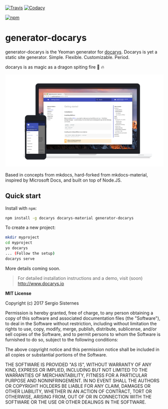 [![Travis][travis-image]][travis-link]
[![Codacy][codacy-image]][codacy-link]
<!-- [![Coverage][coverage-image]][coverage-link] -->
[![npm][npm-image]][npm-link]

  [travis-image]: https://travis-ci.org/docarys/generator-docarys.svg?branch=master
  [travis-link]: https://travis-ci.org/docarys/generator-docarys
  [codacy-image]: https://api.codacy.com/project/badge/Grade/b550877f64f74503b928881dda92c4a1
  [codacy-link]: https://www.codacy.com/app/sesispla/generator-docarys?utm_source=github.com&amp;utm_medium=referral&amp;utm_content=docarys/generator-docarys&amp;utm_campaign=Badge_Grade
  <!-- [coverage-image]: https://api.codacy.com/project/badge/Coverage/bae6b0b8d04b4cd9a7b69f6e3988b31e
  [coverage-link]: https://www.codacy.com/app/sesispla/docarys?utm_source=github.com&amp;utm_medium=referral&amp;utm_content=docarys/docarys&amp;utm_campaign=Badge_Coverage -->
  [npm-image]: https://img.shields.io/npm/dt/generator-docarys.svg
  [npm-link]: hhttps://www.npmjs.com/package/generator-docarys

# generator-docarys

generator-docarys is the Yeoman generator for [docarys](http://www.docarys.io). Docarys is yet a static site generator. Simple. Flexible. Customizable. Period.

docarys is as magic as a dragon spiting fire 🐉 🔥

[![Material for docarys](docs/material.png)](https://github.com/docarys/docarys-material)

Based in concepts from mkdocs, hard-forked from mkdocs-material, inspired by Microsoft Docs, and built on top of Node.JS.

## Quick start

Install with `npm`:

``` sh
npm install -g docarys docarys-material generator-docarys
```

To create a new project:
``` sh
mkdir myproject
cd myproject
yo docarys
... (Follow the setup)
docarys serve
```

More details coming soon.

> For detailed installation instructions and a demo, visit (soon) http://www.docarys.io


**MIT License**

Copyright (c) 2017 Sergio Sisternes

Permission is hereby granted, free of charge, to any person obtaining a copy
of this software and associated documentation files (the "Software"), to deal
in the Software without restriction, including without limitation the rights
to use, copy, modify, merge, publish, distribute, sublicense, and/or sell
copies of the Software, and to permit persons to whom the Software is
furnished to do so, subject to the following conditions:

The above copyright notice and this permission notice shall be included in all
copies or substantial portions of the Software.

THE SOFTWARE IS PROVIDED "AS IS", WITHOUT WARRANTY OF ANY KIND, EXPRESS OR
IMPLIED, INCLUDING BUT NOT LIMITED TO THE WARRANTIES OF MERCHANTABILITY,
FITNESS FOR A PARTICULAR PURPOSE AND NONINFRINGEMENT. IN NO EVENT SHALL THE
AUTHORS OR COPYRIGHT HOLDERS BE LIABLE FOR ANY CLAIM, DAMAGES OR OTHER
LIABILITY, WHETHER IN AN ACTION OF CONTRACT, TORT OR OTHERWISE, ARISING FROM,
OUT OF OR IN CONNECTION WITH THE SOFTWARE OR THE USE OR OTHER DEALINGS IN THE
SOFTWARE.